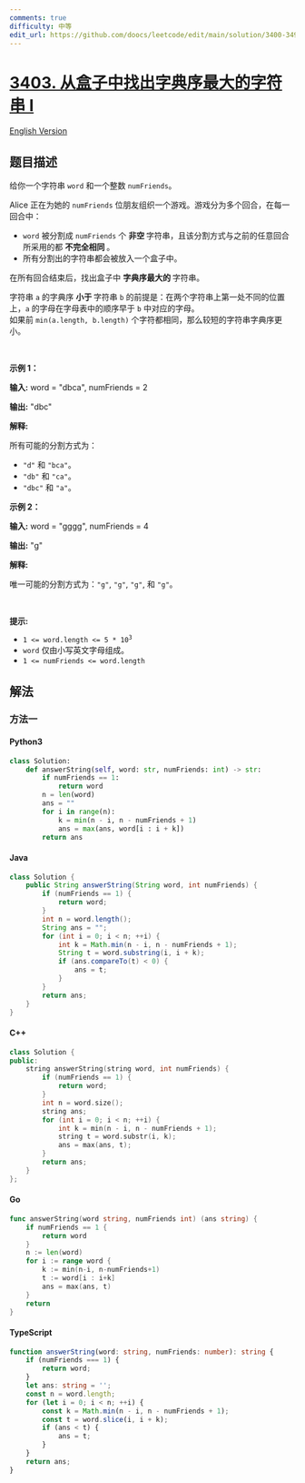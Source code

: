```yaml
---
comments: true
difficulty: 中等
edit_url: https://github.com/doocs/leetcode/edit/main/solution/3400-3499/3403.Find%20the%20Lexicographically%20Largest%20String%20From%20the%20Box%20I/README.md
---
```


<!-- problem:start -->

# [3403. 从盒子中找出字典序最大的字符串 I](https://leetcode.cn/problems/find-the-lexicographically-largest-string-from-the-box-i)

[English Version](/solution/3400-3499/3403.Find%20the%20Lexicographically%20Largest%20String%20From%20the%20Box%20I/README_EN.md)

## 题目描述

<!-- description:start -->

<p>给你一个字符串 <code>word</code> 和一个整数 <code>numFriends</code>。</p>

<p>Alice 正在为她的 <code>numFriends</code> 位朋友组织一个游戏。游戏分为多个回合，在每一回合中：</p>

<ul>
	<li><code>word</code> 被分割成 <code>numFriends</code> 个&nbsp;<strong>非空&nbsp;</strong>字符串，且该分割方式与之前的任意回合所采用的都 <strong>不完全相同&nbsp;</strong>。</li>
	<li>所有分割出的字符串都会被放入一个盒子中。</li>
</ul>

<p>在所有回合结束后，找出盒子中&nbsp;<strong>字典序最大的&nbsp;</strong>字符串。</p>

<p>字符串 <code>a</code> 的字典序&nbsp;<strong>小于&nbsp;</strong>字符串 <code>b</code> 的前提是：在两个字符串上第一处不同的位置上，<code>a</code> 的字母在字母表中的顺序早于 <code>b</code> 中对应的字母。<br />
如果前 <code>min(a.length, b.length)</code> 个字符都相同，那么较短的字符串字典序更小。</p>

<p>&nbsp;</p>

<p><strong class="example">示例 1：</strong></p>

<div class="example-block">
<p><strong>输入:</strong> <span class="example-io">word = "dbca", numFriends = 2</span></p>

<p><strong>输出:</strong> <span class="example-io">"dbc"</span></p>

<p><strong>解释:</strong>&nbsp;</p>

<p>所有可能的分割方式为：</p>

<ul>
	<li><code>"d"</code> 和 <code>"bca"</code>。</li>
	<li><code>"db"</code> 和 <code>"ca"</code>。</li>
	<li><code>"dbc"</code> 和 <code>"a"</code>。</li>
</ul>
</div>

<p><strong class="example">示例 2：</strong></p>

<div class="example-block">
<p><strong>输入:</strong> <span class="example-io">word = "gggg", numFriends = 4</span></p>

<p><strong>输出:</strong> <span class="example-io">"g"</span></p>

<p><strong>解释:</strong>&nbsp;</p>

<p>唯一可能的分割方式为：<code>"g"</code>, <code>"g"</code>, <code>"g"</code>, 和 <code>"g"</code>。</p>
</div>

<p>&nbsp;</p>

<p><strong>提示:</strong></p>

<ul>
	<li><code>1 &lt;= word.length &lt;= 5&nbsp;* 10<sup>3</sup></code></li>
	<li><code>word</code> 仅由小写英文字母组成。</li>
	<li><code>1 &lt;= numFriends &lt;= word.length</code></li>
</ul>

<!-- description:end -->

## 解法

<!-- solution:start -->

### 方法一

<!-- tabs:start -->

#### Python3

```python
class Solution:
    def answerString(self, word: str, numFriends: int) -> str:
        if numFriends == 1:
            return word
        n = len(word)
        ans = ""
        for i in range(n):
            k = min(n - i, n - numFriends + 1)
            ans = max(ans, word[i : i + k])
        return ans
```

#### Java

```java
class Solution {
    public String answerString(String word, int numFriends) {
        if (numFriends == 1) {
            return word;
        }
        int n = word.length();
        String ans = "";
        for (int i = 0; i < n; ++i) {
            int k = Math.min(n - i, n - numFriends + 1);
            String t = word.substring(i, i + k);
            if (ans.compareTo(t) < 0) {
                ans = t;
            }
        }
        return ans;
    }
}
```

#### C++

```cpp
class Solution {
public:
    string answerString(string word, int numFriends) {
        if (numFriends == 1) {
            return word;
        }
        int n = word.size();
        string ans;
        for (int i = 0; i < n; ++i) {
            int k = min(n - i, n - numFriends + 1);
            string t = word.substr(i, k);
            ans = max(ans, t);
        }
        return ans;
    }
};
```

#### Go

```go
func answerString(word string, numFriends int) (ans string) {
	if numFriends == 1 {
		return word
	}
	n := len(word)
	for i := range word {
		k := min(n-i, n-numFriends+1)
		t := word[i : i+k]
		ans = max(ans, t)
	}
	return
}
```

#### TypeScript

```ts
function answerString(word: string, numFriends: number): string {
    if (numFriends === 1) {
        return word;
    }
    let ans: string = '';
    const n = word.length;
    for (let i = 0; i < n; ++i) {
        const k = Math.min(n - i, n - numFriends + 1);
        const t = word.slice(i, i + k);
        if (ans < t) {
            ans = t;
        }
    }
    return ans;
}
```

<!-- tabs:end -->

<!-- solution:end -->

<!-- problem:end -->
